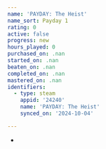 ```yaml
---
name: 'PAYDAY: The Heist'
name_sort: Payday 1
rating: 0
active: false
progress: new
hours_played: 0
purchased_on: .nan
started_on: .nan
beaten_on: .nan
completed_on: .nan
mastered_on: .nan
identifiers:
  - type: steam
    appid: '24240'
    name: 'PAYDAY: The Heist'
    synced_on: '2024-10-04'

---
```

-
